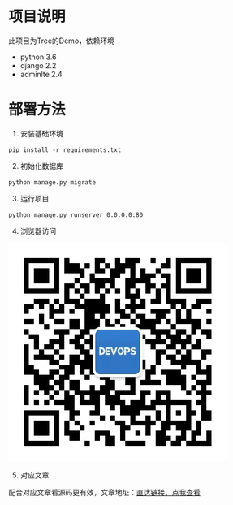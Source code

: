 # 项目说明

此项目为Tree的Demo，依赖环境

- python 3.6
- django 2.2
- adminlte 2.4

# 部署方法
1. 安装基础环境
```
pip install -r requirements.txt
```

2. 初始化数据库
```
python manage.py migrate
```

3. 运行项目
```
python manage.py runserver 0.0.0.0:80
```

4. 浏览器访问

![欢迎关注微信公众号【运维咖啡吧】](/images/qrcode.jpg)

5. 对应文章

配合对应文章看源码更有效，文章地址：[直达链接，点我查看](https://blog.ops-coffee.cn/s/e3m9xHVsvhe36IvG1YKhbA)